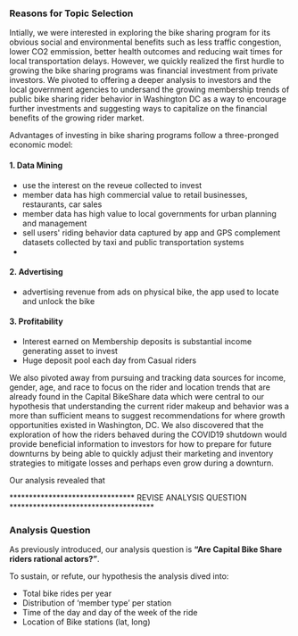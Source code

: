 ### Reasons for Topic Selection

Intially, we were interested in exploring the bike sharing program for its obvious social and environmental benefits such as less traffic congestion, lower CO2 emmission, better health outcomes and reducing wait times for local transportation delays. However, we quickly realized the first hurdle to growing the bike sharing programs was financial investment from private investors. We pivoted to offering a deeper analysis to investors and the local government agencies to undersand the growing membership trends of public bike sharing rider behavior in Washington DC as a way to encourage further investments and suggesting ways to capitalize on the financial benefits of the growing rider market.

Advantages of investing in bike sharing programs follow a three-pronged economic model:

#### 1. Data Mining
- use the interest on the reveue collected to invest
- member data has high commercial value to retail businesses, restaurants, car sales
- member data has high value to local governments for urban planning and management
- sell users' riding behavior data captured by app and GPS complement datasets collected by taxi and public transportation systems
- 
#### 2. Advertising
- advertising revenue from ads on physical bike, the app used to locate and unlock the bike

#### 3. Profitability
- Interest earned on Membership deposits is substantial income generating asset to invest
- Huge deposit pool each day from Casual riders


We also pivoted away from pursuing and tracking data sources for income, gender, age, and race to focus on the rider and location trends that are already found in the Capital BikeShare data which were central to our hypothesis that understanding the current rider makeup and behavior was a more than sufficient means to suggest recommendations for where growth opportunities existed in Washington, DC. We also discovered that the exploration of how the riders behaved during the COVID19 shutdown would provide beneficial information to investors for how to prepare for future downturns by being able to quickly adjust their marketing and inventory strategies to mitigate losses and perhaps even grow during a downturn.

Our analysis revealed that 




********************************   REVISE ANALYSIS QUESTION   *************************************
### Analysis Question
As previously introduced, our analysis question is **“Are Capital Bike Share riders rational actors?”**.

To sustain, or refute, our hypothesis the analysis dived into:
- Total bike rides per year
- Distribution of ‘member type’ per station
- Time of the day and day of the week of the ride
- Location of Bike stations (lat, long)

